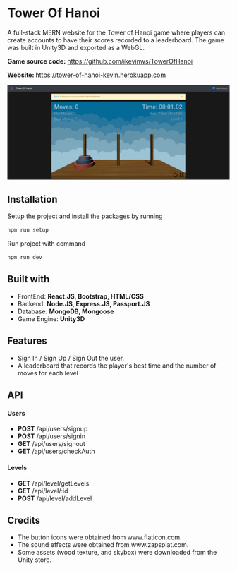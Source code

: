 # Tower Of Hanoi
A full-stack MERN website for the Tower of Hanoi game where players can create accounts to have their scores recorded to a leaderboard. The game was built in Unity3D and exported as a WebGL. 

<b>Game source code:</b> <a>https://github.com/ikevinws/TowerOfHanoi</a>

<b>Website: </b> <a>https://tower-of-hanoi-kevin.herokuapp.com</a>

<img width="1438" alt="screenshot" src="images/home.png">

<h2>Installation</h2>

 Setup the project and install the packages by running
```bash
npm run setup
```
 Run project with command
```bash
npm run dev
```

<h2>Built with</h2>
<ul>
    <li>FrontEnd: <b> React.JS, Bootstrap, HTML/CSS </b></li>
    <li>Backend:  <b> Node.JS, Express.JS, Passport.JS </b> </li>
    <li>Database: <b> MongoDB, Mongoose </b> </li>
    <li>Game Engine: <b>Unity3D</b></li>
</ul>

<h2> Features </h2>
<ul>
    <li> Sign In / Sign Up / Sign Out the user. </li>
    <li> A leaderboard that records the player's best time and the number of moves for each level</li>
</ul>

<h2> API </h2>
<h4> Users </h4>
<ul>
  <li> <b>POST</b> /api/users/signup </li>
  <li> <b>POST</b>  /api/users/signin  </li>
  <li> <b>GET</b>  /api/users/signout </li>
  <li> <b>GET</b>  /api/users/checkAuth </li>
</ul>

<h4> Levels </h4>
<ul>
  <li> <b>GET</b> /api/level/getLevels </li>
  <li> <b>GET</b> /api/level/:id </li>
  <li> <b>POST</b> /api/level/addLevel </li>
</ul>

<h2> Credits </h2>
<ul>
  <li>The button icons were obtained from <a>www.flaticon.com</a>.</li>
  <li>The sound effects were obtained from <a>www.zapsplat.com</a>.</li>
  <li>Some assets (wood texture, and skybox) were downloaded from the Unity store.</li> 
</ul>
